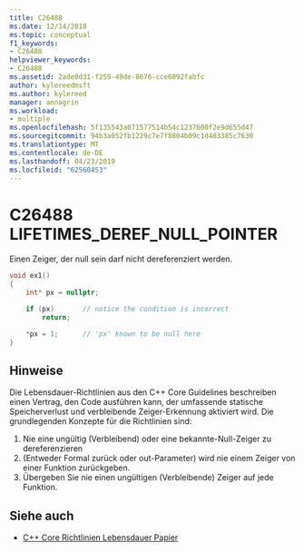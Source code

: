 ```yaml
---
title: C26488
ms.date: 12/14/2018
ms.topic: conceptual
f1_keywords:
- C26488
helpviewer_keywords:
- C26488
ms.assetid: 2ade0d31-f259-49de-8676-cce6092fabfc
author: kylereedmsft
ms.author: kylereed
manager: annagrin
ms.workload:
- multiple
ms.openlocfilehash: 5f135543a071577514b54c1237600f2e9d655d47
ms.sourcegitcommit: 94b3a052fb1229c7e7f8804b09c1d403385c7630
ms.translationtype: MT
ms.contentlocale: de-DE
ms.lasthandoff: 04/23/2019
ms.locfileid: "62560453"
---
```

# <a name="c26488-lifetimesderefnullpointer"></a>C26488 LIFETIMES_DEREF_NULL_POINTER

Einen Zeiger, der null sein darf nicht dereferenziert werden.

```cpp
void ex1()
{
    int* px = nullptr;

    if (px)       // notice the condition is incorrect
        return;

    *px = 1;      // 'px' known to be null here
}
```

## <a name="remarks"></a>Hinweise

Die Lebensdauer-Richtlinien aus den C++ Core Guidelines beschreiben einen Vertrag, den Code ausführen kann, der umfassende statische Speicherverlust und verbleibende Zeiger-Erkennung aktiviert wird. Die grundlegenden Konzepte für die Richtlinien sind:

1) Nie eine ungültig (Verbleibend) oder eine bekannte-Null-Zeiger zu dereferenzieren
2) (Entweder Formal zurück oder out-Parameter) wird nie einem Zeiger von einer Funktion zurückgeben.
3) Übergeben Sie nie einen ungültigen (Verbleibende) Zeiger auf jede Funktion.

## <a name="see-also"></a>Siehe auch

- [C++ Core Richtlinien Lebensdauer Papier](https://github.com/isocpp/CppCoreGuidelines/blob/master/docs/Lifetime.pdf)
